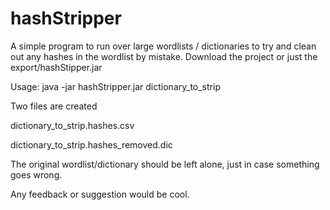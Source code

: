 # hashStripper

A simple program to run over large wordlists / dictionaries to try and clean out any hashes in the wordlist by mistake.
Download the project or just the export/hashStipper.jar

Usage:
java -jar hashStripper.jar dictionary_to_strip 

Two files are created

dictionary_to_strip.hashes.csv

dictionary_to_strip.hashes_removed.dic

The original wordlist/dictionary should be left alone, just in case something goes wrong.

Any feedback or suggestion would be cool.

